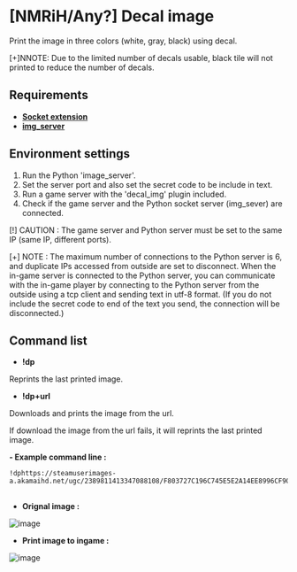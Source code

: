 # [NMRiH/Any?] Decal image

Print the image in three colors (white, gray, black) using decal.

[+]NNOTE: Due to the limited number of decals usable, black tile will not printed to reduce the number of decals.

## Requirements
* [**Socket extension**](http://forums.alliedmods.net/showthread.php?t=67640)
* [**img_server**](https://github.com/newpsw/img_server)

## Environment settings

 1. Run the Python 'image_server'.
 2. Set the server port and also set the secret code to be include in text.
 3. Run a game server with the 'decal_img' plugin included.
 4. Check if the game server and the Python socket server (img_sever) are connected.

 [!] CAUTION :
     The game server and Python server must be set to the same IP (same IP, different ports).

 [+] NOTE :
     The maximum number of connections to the Python server is 6, and duplicate IPs accessed from outside are set to disconnect.
     When the in-game server is connected to the Python server,
     you can communicate with the in-game player by connecting to the Python server from the outside using a tcp client and sending text in utf-8 format.
     (If you do not include the secret code to end of the text you send, the connection will be disconnected.)

## Command list

* **!dp**

 Reprints the last printed image.

  
* **!dp+url**

 Downloads and prints the image from the url.
 
 If download the image from the url fails, it will reprints the last printed image.

 **- Example command line :**
    
    !dphttps://steamuserimages-a.akamaihd.net/ugc/2389811413347088108/F803727C196C745E5E2A14EE8996CF904477ABBD/


## 

* **Orignal image :**

![image](https://github.com/user-attachments/assets/75c63c99-cb53-41d4-baa3-bfe270a2f5f2)


* **Print image to ingame :**

![image](https://github.com/user-attachments/assets/cbbdcb56-9aba-42ad-aab1-e92a2976cede)
